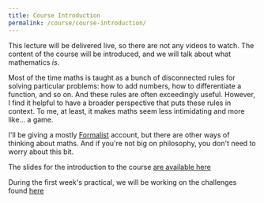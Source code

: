 ```yaml
---
title: Course Introduction
permalink: /course/course-introduction/
---
```


This lecture will be delivered live, so there are not any videos to watch. The content of the course will be introduced, and we will talk about what mathematics _is_.

Most of the time maths is taught as a bunch of disconnected rules for solving particular problems: how to add numbers, how to differentiate a function, and so on. And these rules are often exceedingly useful. However, I find it helpful to have a broader perspective that puts these rules in context. To me, at least, it makes maths seem less intimidating and more like... a game.

I'll be giving a mostly [Formalist](https://en.wikipedia.org/wiki/Philosophy_of_mathematics#Formalism) account, but there are other ways of thinking about maths. And if you're not big on philosophy, you don't need to worry about this bit.

The slides for the introduction to the course [are available here](/assets/slides/introduction.pdf)

During the first week's practical, we will be working on the challenges found [here](../first-challenges)